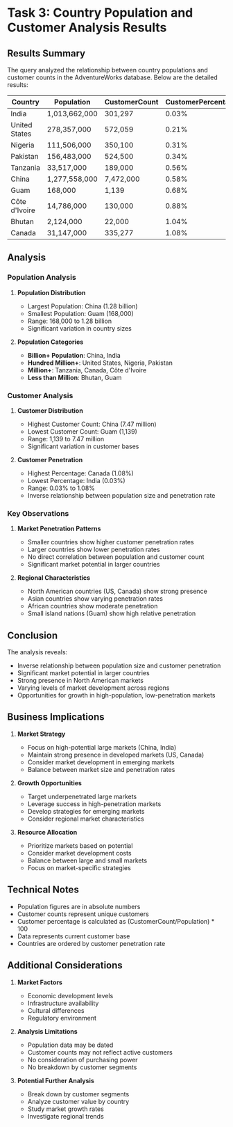 # Task 3: Country Population and Customer Analysis Results

## Results Summary
The query analyzed the relationship between country populations and customer counts in the AdventureWorks database. Below are the detailed results:

| Country | Population | CustomerCount | CustomerPercentage |
|---------|------------|---------------|-------------------|
| India | 1,013,662,000 | 301,297 | 0.03% |
| United States | 278,357,000 | 572,059 | 0.21% |
| Nigeria | 111,506,000 | 350,100 | 0.31% |
| Pakistan | 156,483,000 | 524,500 | 0.34% |
| Tanzania | 33,517,000 | 189,000 | 0.56% |
| China | 1,277,558,000 | 7,472,000 | 0.58% |
| Guam | 168,000 | 1,139 | 0.68% |
| Côte d'Ivoire | 14,786,000 | 130,000 | 0.88% |
| Bhutan | 2,124,000 | 22,000 | 1.04% |
| Canada | 31,147,000 | 335,277 | 1.08% |

## Analysis

### Population Analysis
1. **Population Distribution**
   - Largest Population: China (1.28 billion)
   - Smallest Population: Guam (168,000)
   - Range: 168,000 to 1.28 billion
   - Significant variation in country sizes

2. **Population Categories**
   - **Billion+ Population**: China, India
   - **Hundred Million+**: United States, Nigeria, Pakistan
   - **Million+**: Tanzania, Canada, Côte d'Ivoire
   - **Less than Million**: Bhutan, Guam

### Customer Analysis
1. **Customer Distribution**
   - Highest Customer Count: China (7.47 million)
   - Lowest Customer Count: Guam (1,139)
   - Range: 1,139 to 7.47 million
   - Significant variation in customer bases

2. **Customer Penetration**
   - Highest Percentage: Canada (1.08%)
   - Lowest Percentage: India (0.03%)
   - Range: 0.03% to 1.08%
   - Inverse relationship between population size and penetration rate

### Key Observations
1. **Market Penetration Patterns**
   - Smaller countries show higher customer penetration rates
   - Larger countries show lower penetration rates
   - No direct correlation between population and customer count
   - Significant market potential in larger countries

2. **Regional Characteristics**
   - North American countries (US, Canada) show strong presence
   - Asian countries show varying penetration rates
   - African countries show moderate penetration
   - Small island nations (Guam) show high relative penetration

## Conclusion
The analysis reveals:
- Inverse relationship between population size and customer penetration
- Significant market potential in larger countries
- Strong presence in North American markets
- Varying levels of market development across regions
- Opportunities for growth in high-population, low-penetration markets

## Business Implications
1. **Market Strategy**
   - Focus on high-potential large markets (China, India)
   - Maintain strong presence in developed markets (US, Canada)
   - Consider market development in emerging markets
   - Balance between market size and penetration rates

2. **Growth Opportunities**
   - Target underpenetrated large markets
   - Leverage success in high-penetration markets
   - Develop strategies for emerging markets
   - Consider regional market characteristics

3. **Resource Allocation**
   - Prioritize markets based on potential
   - Consider market development costs
   - Balance between large and small markets
   - Focus on market-specific strategies

## Technical Notes
- Population figures are in absolute numbers
- Customer counts represent unique customers
- Customer percentage is calculated as (CustomerCount/Population) * 100
- Data represents current customer base
- Countries are ordered by customer penetration rate

## Additional Considerations
1. **Market Factors**
   - Economic development levels
   - Infrastructure availability
   - Cultural differences
   - Regulatory environment

2. **Analysis Limitations**
   - Population data may be dated
   - Customer counts may not reflect active customers
   - No consideration of purchasing power
   - No breakdown by customer segments

3. **Potential Further Analysis**
   - Break down by customer segments
   - Analyze customer value by country
   - Study market growth rates
   - Investigate regional trends 